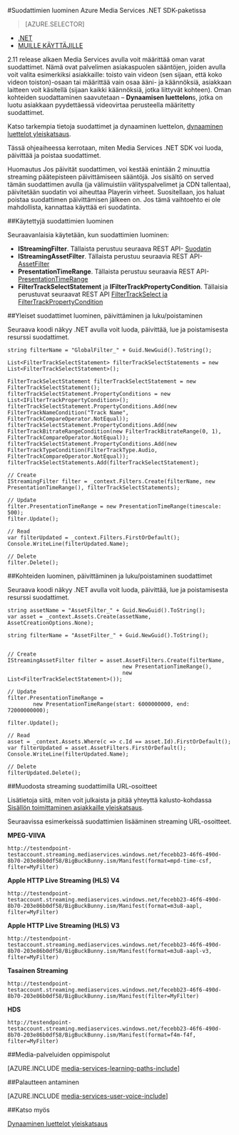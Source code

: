<properties 
    pageTitle="Suodattimien luominen Azure Media Services .NET SDK-paketissa" 
    description="Tässä ohjeaiheessa kerrotaan, miten voit luoda suodattimia, jotta asiakkaan voi käyttää niitä stream stream tietyn osiin. Media Services luo saavuttamiseksi Valikoiva streaming dynaaminen luettelot." 
    services="media-services" 
    documentationCenter="" 
    authors="Juliako" 
    manager="erikre" 
    editor=""/>

<tags 
    ms.service="media-services" 
    ms.workload="media" 
    ms.tgt_pltfrm="na" 
    ms.devlang="ne" 
    ms.topic="article" 
    ms.date="07/18/2016"
    ms.author="juliako;cenkdin"/>


#<a name="creating-filters-with-azure-media-services-net-sdk"></a>Suodattimien luominen Azure Media Services .NET SDK-paketissa

> [AZURE.SELECTOR]
- [.NET](media-services-dotnet-dynamic-manifest.md)
- [MUILLE KÄYTTÄJILLE](media-services-rest-dynamic-manifest.md)

2.11 release alkaen Media Services avulla voit määrittää oman varat suodattimet. Nämä ovat palvelimen asiakaspuolen sääntöjen, joiden avulla voit valita esimerkiksi asiakkaille: toisto vain videon (sen sijaan, että koko videon toiston)-osaan tai määrittää vain osaa ääni- ja käännöksiä, asiakkaan laitteen voit käsitellä (sijaan kaikki käännöksiä, jotka liittyvät kohteen). Oman kohteiden suodattaminen saavutetaan – **Dynaamisen luettelon**s, jotka on luotu asiakkaan pyydettäessä videovirtaa perusteella määritetty suodattimet.

Katso tarkempia tietoja suodattimet ja dynaaminen luettelon, [dynaaminen luettelot yleiskatsaus](media-services-dynamic-manifest-overview.md).

Tässä ohjeaiheessa kerrotaan, miten Media Services .NET SDK voi luoda, päivittää ja poistaa suodattimet. 


Huomautus Jos päivität suodattimen, voi kestää enintään 2 minuuttia streaming päätepisteen päivittämiseen sääntöjä. Jos sisältö on served tämän suodattimen avulla (ja välimuistiin välityspalvelimet ja CDN tallentaa), päivitetään suodatin voi aiheuttaa Playerin virheet. Suositellaan, jos haluat poistaa suodattimen päivittämisen jälkeen on. Jos tämä vaihtoehto ei ole mahdollista, kannattaa käyttää eri suodatinta. 

##<a name="types-used-to-create-filters"></a>Käytettyjä suodattimien luominen

Seuraavanlaisia käytetään, kun suodattimien luominen: 

- **IStreamingFilter**.  Tällaista perustuu seuraava REST API- [Suodatin](http://msdn.microsoft.com/library/azure/mt149056.aspx)
- **IStreamingAssetFilter**. Tällaista perustuu seuraavia REST API- [AssetFilter](http://msdn.microsoft.com/library/azure/mt149053.aspx)
- **PresentationTimeRange**. Tällaista perustuu seuraavia REST API- [PresentationTimeRange](http://msdn.microsoft.com/library/azure/mt149052.aspx)
- **FilterTrackSelectStatement** ja **IFilterTrackPropertyCondition**. Tällaisia perustuvat seuraavat REST API [FilterTrackSelect ja FilterTrackPropertyCondition](http://msdn.microsoft.com/library/azure/mt149055.aspx)


##<a name="createupdatereaddelete-global-filters"></a>Yleiset suodattimet luominen, päivittäminen ja luku/poistaminen

Seuraava koodi näkyy .NET avulla voit luoda, päivittää, lue ja poistamisesta resurssi suodattimet.
    
    string filterName = "GlobalFilter_" + Guid.NewGuid().ToString();
                
    List<FilterTrackSelectStatement> filterTrackSelectStatements = new List<FilterTrackSelectStatement>();
    
    FilterTrackSelectStatement filterTrackSelectStatement = new FilterTrackSelectStatement();
    filterTrackSelectStatement.PropertyConditions = new List<IFilterTrackPropertyCondition>();
    filterTrackSelectStatement.PropertyConditions.Add(new FilterTrackNameCondition("Track Name", FilterTrackCompareOperator.NotEqual));
    filterTrackSelectStatement.PropertyConditions.Add(new FilterTrackBitrateRangeCondition(new FilterTrackBitrateRange(0, 1), FilterTrackCompareOperator.NotEqual));
    filterTrackSelectStatement.PropertyConditions.Add(new FilterTrackTypeCondition(FilterTrackType.Audio, FilterTrackCompareOperator.NotEqual));
    filterTrackSelectStatements.Add(filterTrackSelectStatement);
    
    // Create
    IStreamingFilter filter = _context.Filters.Create(filterName, new PresentationTimeRange(), filterTrackSelectStatements);
    
    // Update
    filter.PresentationTimeRange = new PresentationTimeRange(timescale: 500);
    filter.Update();
    
    // Read
    var filterUpdated = _context.Filters.FirstOrDefault();
    Console.WriteLine(filterUpdated.Name);

    // Delete
    filter.Delete();


##<a name="createupdatereaddelete-asset-filters"></a>Kohteiden luominen, päivittäminen ja luku/poistaminen suodattimet

Seuraava koodi näkyy .NET avulla voit luoda, päivittää, lue ja poistamisesta resurssi suodattimet.

    
    string assetName = "AssetFilter_" + Guid.NewGuid().ToString();
    var asset = _context.Assets.Create(assetName, AssetCreationOptions.None);
    
    string filterName = "AssetFilter_" + Guid.NewGuid().ToString();
    
        
    // Create
    IStreamingAssetFilter filter = asset.AssetFilters.Create(filterName,
                                        new PresentationTimeRange(), 
                                        new List<FilterTrackSelectStatement>());
    
    // Update
    filter.PresentationTimeRange = 
            new PresentationTimeRange(start: 6000000000, end: 72000000000);
    
    filter.Update();
    
    // Read
    asset = _context.Assets.Where(c => c.Id == asset.Id).FirstOrDefault();
    var filterUpdated = asset.AssetFilters.FirstOrDefault();
    Console.WriteLine(filterUpdated.Name);
    
    // Delete
    filterUpdated.Delete();
    



##<a name="build-streaming-urls-that-use-filters"></a>Muodosta streaming suodattimilla URL-osoitteet

Lisätietoja siitä, miten voit julkaista ja pitää yhteyttä kalusto-kohdassa [Sisällön toimittaminen asiakkaille yleiskatsaus](media-services-deliver-content-overview.md).


Seuraavissa esimerkeissä suodattimien lisääminen streaming URL-osoitteet.

**MPEG-VIIVA** 

    http://testendpoint-testaccount.streaming.mediaservices.windows.net/fecebb23-46f6-490d-8b70-203e86b0df58/BigBuckBunny.ism/Manifest(format=mpd-time-csf, filter=MyFilter)

**Apple HTTP Live Streaming (HLS) V4**

    http://testendpoint-testaccount.streaming.mediaservices.windows.net/fecebb23-46f6-490d-8b70-203e86b0df58/BigBuckBunny.ism/Manifest(format=m3u8-aapl, filter=MyFilter)

**Apple HTTP Live Streaming (HLS) V3**

    http://testendpoint-testaccount.streaming.mediaservices.windows.net/fecebb23-46f6-490d-8b70-203e86b0df58/BigBuckBunny.ism/Manifest(format=m3u8-aapl-v3, filter=MyFilter)

**Tasainen Streaming**

    http://testendpoint-testaccount.streaming.mediaservices.windows.net/fecebb23-46f6-490d-8b70-203e86b0df58/BigBuckBunny.ism/Manifest(filter=MyFilter)


**HDS**

    http://testendpoint-testaccount.streaming.mediaservices.windows.net/fecebb23-46f6-490d-8b70-203e86b0df58/BigBuckBunny.ism/Manifest(format=f4m-f4f, filter=MyFilter)


##<a name="media-services-learning-paths"></a>Media-palveluiden oppimispolut

[AZURE.INCLUDE [media-services-learning-paths-include](../../includes/media-services-learning-paths-include.md)]

##<a name="provide-feedback"></a>Palautteen antaminen

[AZURE.INCLUDE [media-services-user-voice-include](../../includes/media-services-user-voice-include.md)]


##<a name="see-also"></a>Katso myös 

[Dynaaminen luettelot yleiskatsaus](media-services-dynamic-manifest-overview.md)
 

